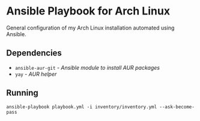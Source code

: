 # Ansible Playbook for Arch Linux

General configuration of my Arch Linux installation automated using Ansible.

## Dependencies

- `ansible-aur-git` - *Ansible module to install AUR packages*
- `yay` - *AUR helper*

## Running

```
ansible-playbook playbook.yml -i inventory/inventory.yml --ask-become-pass
```
